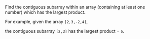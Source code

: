 

Find the contiguous subarray within an array (containing at least one number) which has the largest product.



For example, given the array `[2,3,-2,4]`,<br />
the contiguous subarray `[2,3]` has the largest product = `6`.

